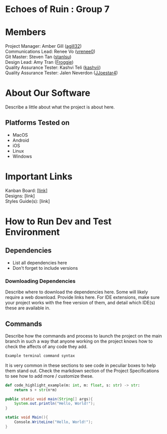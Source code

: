 # Echoes of Ruin : Group 7
# Members
Project Manager: Amber Gill ([agill32](https://github.com/agill32))\
Communications Lead: Renee Vo ([vrenee0](https://github.com/vrenee0))\
Git Master: Steven Tan ([stanlsu](https://github.com/stanlsu))\
Design Lead: Amy Tran ([Froggie](https://github.com/Froggie-A))\
Quality Assurance Tester: Kashvi Teli ([kashvii](https://github.com/kashvii-1))\
Quality Assurance Tester: Jalen Neverdon ([JJoestar4](https://github.com/JJoestar4))

# About Our Software

Describe a little about what the project is about here.
## Platforms Tested on
- MacOS
- Android
- iOS
- Linux
- Windows
# Important Links
Kanban Board: [[link]](https://github.com/orgs/CSC-3380-Spring-2025/projects/15)\
Designs: [link]\
Styles Guide(s): [link]

# How to Run Dev and Test Environment

## Dependencies
- List all dependencies here
- Don't forget to include versions
### Downloading Dependencies
Describe where to download the dependencies here. Some will likely require a web download. Provide links here. For IDE extensions, make sure your project works with the free version of them, and detail which IDE(s) these are available in. 

## Commands
Describe how the commands and process to launch the project on the main branch in such a way that anyone working on the project knows how to check the affects of any code they add.

```sh
Example terminal command syntax
```

It is very common in these sections to see code in peculiar boxes to help them stand out. Check the markdown section of the Project Specifications to see how to add more / customize these.

```python
def code_highlight_example(m: int, m: float, s: str) -> str:
	return s + str(n*m)
```

```java
public static void main(String[] args){
	System.out.println("Hello, World!");
}
```

```c#
static void Main(){
	Console.WriteLine("Hello, World!");
}
```
